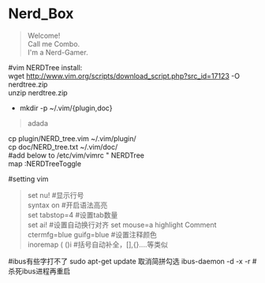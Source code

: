 # Nerd_Box
> Welcome!  
Call me Combo.  
I'm a Nerd-Gamer.  

#vim NERDTree install:	
wget http://www.vim.org/scripts/download_script.php?src_id=17123 -O nerdtree.zip   
unzip nerdtree.zip  
  
* mkdir -p ~/.vim/{plugin,doc} 
 
> adada

cp plugin/NERD_tree.vim ~/.vim/plugin/  
cp doc/NERD_tree.txt ~/.vim/doc/  
#add below to /etc/vim/vimrc
" NERDTree  
map <F10> :NERDTreeToggle<CR>  

#setting vim
>set nu!									#显示行号  
syntax on									#开启语法高亮  
set tabstop=4								#设置tab数量  
set ai!										#设置自动换行对齐
set mouse=a
highlight Comment ctermfg=blue guifg=blue	#设置注释颜色  
inoremap ( ()<ESC>i							#括号自动补全，[],{}....等类似  

#ibus有些字打不了
sudo apt-get update
取消简拼勾选
ibus-daemon -d -x -r						#杀死ibus进程再重启  


